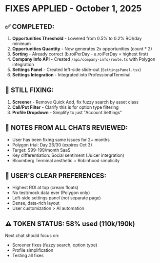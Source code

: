 # FIXES APPLIED - October 1, 2025

## ✅ COMPLETED:
1. **Opportunities Threshold** - Lowered from 0.5% to 0.2% ROI/day minimum
2. **Opportunities Quantity** - Now generates 2x opportunities (count * 2)
3. **Sorting** - Already correct (b.roiPerDay - a.roiPerDay = highest first)
4. **Company Info API** - Created `/api/company-info/route.ts` with Polygon integration
5. **Settings Panel** - Created left-side slide-out (`SettingsPanel.tsx`)
6. **Settings Integration** - Integrated into ProfessionalTerminal

## 🔧 STILL FIXING:
1. **Screener** - Remove Quick Add, fix fuzzy search by asset class
2. **Call/Put Filter** - Clarify this is for option type filtering
3. **Profile Dropdown** - Simplify to just "Account Settings"

## 📝 NOTES FROM ALL CHATS REVIEWED:
- User has been fixing same issues for 2+ months
- Polygon trial: Day 26/30 (expires Oct 3)
- Target: $99-199/month SaaS
- Key differentiation: Social sentiment (Juicer integration)
- Bloomberg Terminal aesthetic + Robinhood simplicity

## 🎯 USER'S CLEAR PREFERENCES:
- Highest ROI at top (cream floats)
- No test/mock data ever (Polygon only)
- Left-side settings panel (not separate page)
- Dense, data-rich layout
- User customization > AI automation

## ⚠️ TOKEN STATUS: 58% used (110k/190k)
Next chat should focus on:
- Screener fixes (fuzzy search, option type)
- Profile simplification
- Testing all fixes
